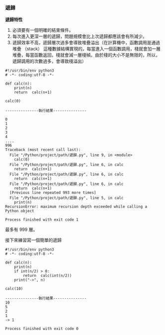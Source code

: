 ### 遞歸

**遞歸特性**

1. 必須要有一個明確的結束條件。
2. 每次進入更深一層的遞歸，問題規模會比上次遞歸都應該會有所減少。
3. 遞歸效率不高，遞歸層次過多會導致堆疊溢出（在計算機中，函數調用是通過堆疊 （stack） 這種數據結構實現的，每當進入一個函數調用，棧就會加一層堆疊，每當函數返回，棧就會減一層棧幀。由於棧的大小不是無限的，所以，遞歸調用的次數過多，會導致棧溢出）


```
#!/usr/bin/env python3
# -*- coding:utf-8 -*-

def calc(n):
    print(n)
    return  calc(n+1)

calc(0)

---------------執行結果---------------

0
1
2
3
4
....
996
Traceback (most recent call last):
  File "/Python/project/path/遞歸.py", line 9, in <module>
    calc(0)
  File "/Python/project/path/遞歸.py", line 6, in calc
    return  calc(n+1)
  File "/Python/project/path/遞歸.py", line 6, in calc
    return  calc(n+1)
  File "/Python/project/path/遞歸.py", line 6, in calc
    return  calc(n+1)
  [Previous line repeated 993 more times]
  File "/Python/project/path/遞歸.py", line 5, in calc
    print(n)
RecursionError: maximum recursion depth exceeded while calling a Python object

Process finished with exit code 1
```

最多有 999 層。

接下來練習寫一個簡單的遞歸

```
#!/usr/bin/env python3
# -*- coding:utf-8 -*-

def calc(n):
    print(n)
    if int(n/2) > 0:
        return  calc(int(n/2))
    print("->", n)

calc(10)

---------------執行結果---------------
10
5
2
1
-> 1

Process finished with exit code 0
```


